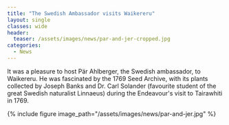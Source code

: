 ```yaml
---
title: "The Swedish Ambassador visits Waikereru"
layout: single
classes: wide
header:
  teaser: /assets/images/news/par-and-jer-cropped.jpg
categories:
  - News
---
```


​It was a pleasure to host Pär Ahlberger, the Swedish ambassador, to Waikereru.  He was fascinated by the 1769 Seed Archive, with its plants collected by Joseph Banks and Dr. Carl Solander (favourite student of the great Swedish naturalist Linnaeus) during the Endeavour's visit to Tairawhiti in 1769. 

{% include figure image_path="/assets/images/news/par-and-jer.jpg" %}
